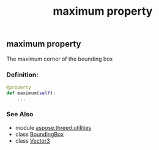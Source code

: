 ﻿---
title: maximum property
second_title: Aspose.3D for Python via .NET API References
description: 
type: docs
weight: 80
url: /python-net/aspose.threed.utilities/boundingbox/maximum/
is_root: false
---

## maximum property


The maximum corner of the bounding box
### Definition:
```python
@property
def maximum(self):
    ...
```

### See Also
* module [aspose.threed.utilities](../../)
* class [BoundingBox](/3d/python-net/aspose.threed.utilities/boundingbox)
* class [Vector3](/3d/python-net/aspose.threed.utilities/vector3)
